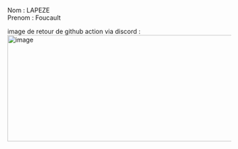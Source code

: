 Nom : LAPEZE 
<br>
Prenom : Foucault

image de retour de github action via discord :
<br>
<img width="626" height="241" alt="image" src="https://github.com/user-attachments/assets/ef952c82-db0d-49dd-8bac-a7279b5dcf8d" />


